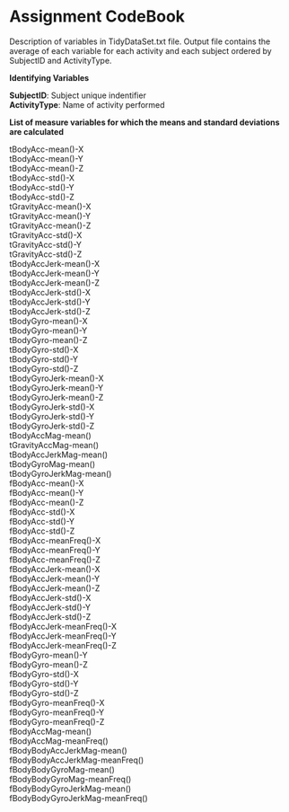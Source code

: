 # <b>Assignment CodeBook</b>

Description of variables in TidyDataSet.txt file. Output file contains the average of each variable for each activity and each subject ordered by SubjectID and ActivityType.


<b>Identifying Variables</b>

<b>SubjectID</b>: Subject unique indentifier<br>
<b>ActivityType</b>: Name of activity performed


<b>List of measure variables for which the means and standard deviations are calculated</b>

tBodyAcc-mean()-X<br>
tBodyAcc-mean()-Y<br>
tBodyAcc-mean()-Z<br>
tBodyAcc-std()-X<br>
tBodyAcc-std()-Y<br>
tBodyAcc-std()-Z<br>
tGravityAcc-mean()-X<br>
tGravityAcc-mean()-Y<br>
tGravityAcc-mean()-Z<br>
tGravityAcc-std()-X<br>
tGravityAcc-std()-Y<br>
tGravityAcc-std()-Z<br>
tBodyAccJerk-mean()-X<br>
tBodyAccJerk-mean()-Y<br>
tBodyAccJerk-mean()-Z<br>
tBodyAccJerk-std()-X<br>
tBodyAccJerk-std()-Y<br>
tBodyAccJerk-std()-Z<br>
tBodyGyro-mean()-X<br>
tBodyGyro-mean()-Y<br>
tBodyGyro-mean()-Z<br>
tBodyGyro-std()-X<br>
tBodyGyro-std()-Y<br>
tBodyGyro-std()-Z<br>
tBodyGyroJerk-mean()-X<br>
tBodyGyroJerk-mean()-Y<br>
tBodyGyroJerk-mean()-Z<br>
tBodyGyroJerk-std()-X<br>
tBodyGyroJerk-std()-Y<br>
tBodyGyroJerk-std()-Z<br>
tBodyAccMag-mean()<br>
tGravityAccMag-mean()<br>
tBodyAccJerkMag-mean()<br>
tBodyGyroMag-mean()<br>
tBodyGyroJerkMag-mean()<br>
fBodyAcc-mean()-X<br>
fBodyAcc-mean()-Y<br>
fBodyAcc-mean()-Z<br>
fBodyAcc-std()-X<br>
fBodyAcc-std()-Y<br>
fBodyAcc-std()-Z<br>
fBodyAcc-meanFreq()-X<br>
fBodyAcc-meanFreq()-Y<br>
fBodyAcc-meanFreq()-Z<br>
fBodyAccJerk-mean()-X<br>
fBodyAccJerk-mean()-Y<br>
fBodyAccJerk-mean()-Z<br>
fBodyAccJerk-std()-X<br>
fBodyAccJerk-std()-Y<br>
fBodyAccJerk-std()-Z<br>
fBodyAccJerk-meanFreq()-X<br>
fBodyAccJerk-meanFreq()-Y<br>
fBodyAccJerk-meanFreq()-Z<br>
fBodyGyro-mean()-Y<br>
fBodyGyro-mean()-Z<br>
fBodyGyro-std()-X<br>
fBodyGyro-std()-Y<br>
fBodyGyro-std()-Z<br>
fBodyGyro-meanFreq()-X<br>
fBodyGyro-meanFreq()-Y<br>
fBodyGyro-meanFreq()-Z<br>
fBodyAccMag-mean()<br>
fBodyAccMag-meanFreq()<br>
fBodyBodyAccJerkMag-mean()<br>
fBodyBodyAccJerkMag-meanFreq()<br>
fBodyBodyGyroMag-mean()<br>
fBodyBodyGyroMag-meanFreq()<br>
fBodyBodyGyroJerkMag-mean()<br>
fBodyBodyGyroJerkMag-meanFreq()<br>
